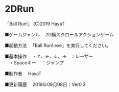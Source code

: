 # 2DRun

「Ball Run!」 
(C)2019 HayaT

■ゲームジャンル 
　2D横スクロールアクションゲーム

■起動方法 
　「Ball Run!.exe」を実行してください。

■基本操作 
　・↑、←、↓、→　：レーザー  
　・Spaceキー　 ：ジャンプ

■制作者 
　HayaT

■更新履歴 
　2019年09月08日：Ver0.3
